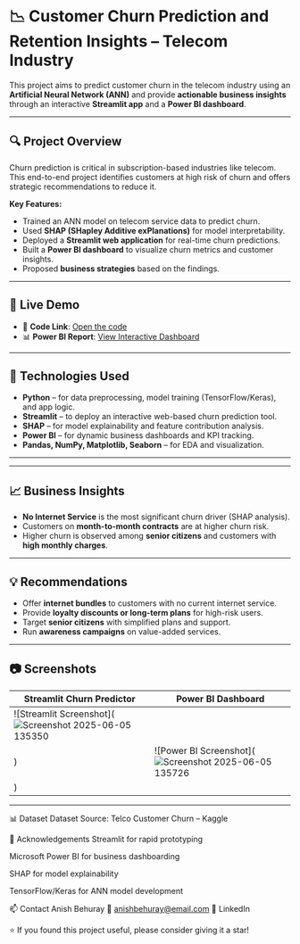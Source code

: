 # 📉 Customer Churn Prediction and Retention Insights – Telecom Industry

This project aims to predict customer churn in the telecom industry using an **Artificial Neural Network (ANN)** and provide **actionable business insights** through an interactive **Streamlit app** and a **Power BI dashboard**.

---

## 🔍 Project Overview

Churn prediction is critical in subscription-based industries like telecom. This end-to-end project identifies customers at high risk of churn and offers strategic recommendations to reduce it.

**Key Features:**
- Trained an ANN model on telecom service data to predict churn.
- Used **SHAP (SHapley Additive exPlanations)** for model interpretability.
- Deployed a **Streamlit web application** for real-time churn predictions.
- Built a **Power BI dashboard** to visualize churn metrics and customer insights.
- Proposed **business strategies** based on the findings.

---

## 🚀 Live Demo

- 🔗 **Code Link**: [Open the code](https://iitkgpacin-my.sharepoint.com/:u:/g/personal/abehuray_kgpian_iitkgp_ac_in/EceTcv1HaqBAh_nItvcE_hwBf3lS5KzHTXvfdLpsHuZFiQ?e=3qyHjJ)
- 📊 **Power BI Report**: [View Interactive Dashboard](https://iitkgpacin-my.sharepoint.com/:u:/g/personal/abehuray_kgpian_iitkgp_ac_in/EceTcv1HaqBAh_nItvcE_hwBf3lS5KzHTXvfdLpsHuZFiQ?e=3qyHjJ)

---

## 🧠 Technologies Used

- **Python** – for data preprocessing, model training (TensorFlow/Keras), and app logic.
- **Streamlit** – to deploy an interactive web-based churn prediction tool.
- **SHAP** – for model explainability and feature contribution analysis.
- **Power BI** – for dynamic business dashboards and KPI tracking.
- **Pandas, NumPy, Matplotlib, Seaborn** – for EDA and visualization.

---

---

## 📈 Business Insights

- **No Internet Service** is the most significant churn driver (SHAP analysis).
- Customers on **month-to-month contracts** are at higher churn risk.
- Higher churn is observed among **senior citizens** and customers with **high monthly charges**.

---

## 💡 Recommendations

- Offer **internet bundles** to customers with no current internet service.
- Provide **loyalty discounts or long-term plans** for high-risk users.
- Target **senior citizens** with simplified plans and support.
- Run **awareness campaigns** on value-added services.

---

## 📷 Screenshots

| Streamlit Churn Predictor | Power BI Dashboard |
|---------------------------|---------------------|
| ![Streamlit Screenshot](![Screenshot 2025-06-05 135350](https://github.com/user-attachments/assets/b3d9f75b-b1fd-4771-9214-338c7c3fa989)
) | ![Power BI Screenshot](![Screenshot 2025-06-05 135726](https://github.com/user-attachments/assets/23779087-e297-4a8e-affb-1457cbb96066)
) |

---

📊 Dataset
Dataset Source: Telco Customer Churn – Kaggle

🙌 Acknowledgements
Streamlit for rapid prototyping

Microsoft Power BI for business dashboarding

SHAP for model explainability

TensorFlow/Keras for ANN model development

📫 Contact
Anish Behuray
📧 anishbehuray@email.com
🔗 LinkedIn

⭐ If you found this project useful, please consider giving it a star!


